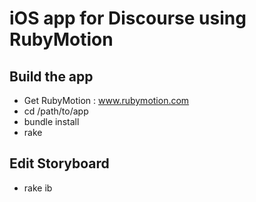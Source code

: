 # iOS app for Discourse using RubyMotion

## Build the app

* Get RubyMotion : www.rubymotion.com
* cd /path/to/app
* bundle install
* rake

## Edit Storyboard

* rake ib
